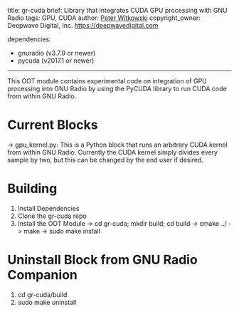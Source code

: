 title: gr-cuda
brief: Library that integrates CUDA GPU processing with GNU Radio
tags: GPU,  CUDA
author: [Peter Witkowski](https://github.com/dwd-pete)
copyright_owner: Deepwave Digital, Inc. <https://deepwavedigital.com>

dependencies:

  - gnuradio (v3.7.9 or newer)
  - pycuda (v2017.1 or newer)
---

This OOT module contains experimental code on integration of GPU processing into
GNU Radio by using the PyCUDA library to run CUDA code from within GNU Radio.

# Current Blocks
-> gpu_kernel.py: This is a Python block that runs an arbitrary CUDA kernel from
                  within GNU Radio. Currently the CUDA kernel simply divides
                  every sample by two, but this can be changed by the end user
                  if desired.

# Building
1. Install Dependencies
2. Clone the gr-cuda repo
3. Install the OOT Module
    -> cd gr-cuda; mkdir build; cd build
    -> cmake ../
    -> make
    -> sudo make install

# Uninstall Block from GNU Radio Companion
1. cd gr-cuda/build
2. sudo make uninstall

